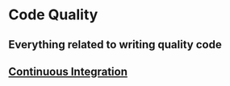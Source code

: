 # Code Quality

## Everything related to writing quality code

## [Continuous Integration](continuous-integration/README.md)
